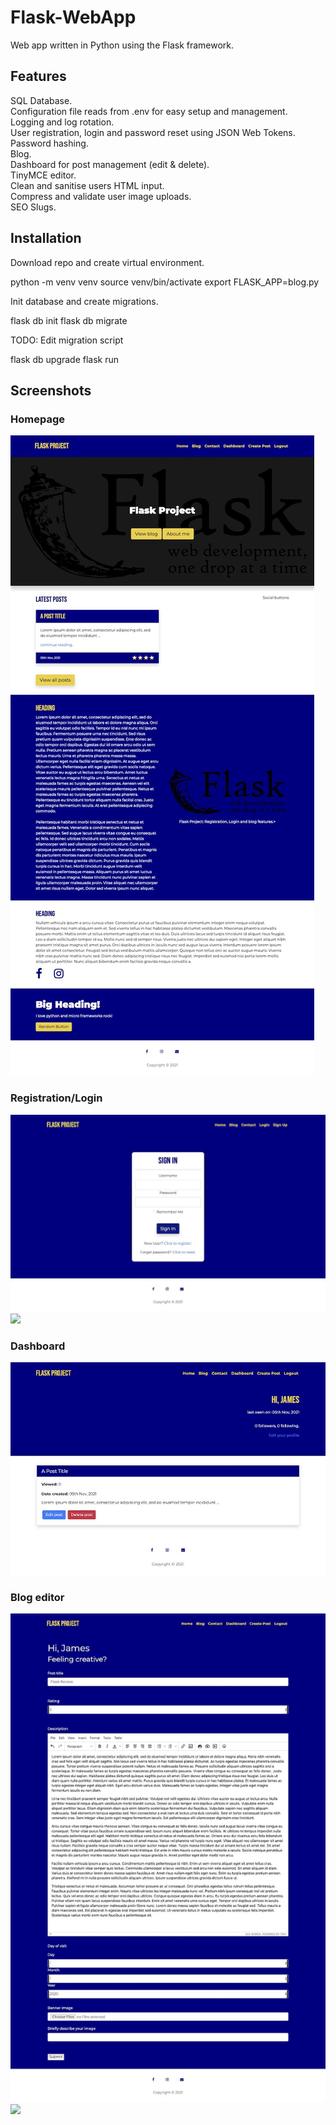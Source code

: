 # Flask-WebApp
Web app written in Python using the Flask framework.

## Features
SQL Database.  
Configuration file reads from .env for easy setup and management.  
Logging and log rotation.  
User registration, login and password reset using JSON Web Tokens.  
Password hashing.  
Blog.  
Dashboard for post management (edit & delete).  
TinyMCE editor.  
Clean and sanitise users HTML input.  
Compress and validate user image uploads.  
SEO Slugs.

## Installation
Download repo and create virtual environment.

python -m venv venv
source venv/bin/activate
export FLASK_APP=blog.py

Init database and create migrations.

flask db init
flask db migrate

TODO: Edit migration script

flask db upgrade
flask run

## Screenshots

### Homepage
<img src="screenshots/index.jpg">

### Registration/Login
<img src="screenshots/login.jpg">
<img src="screenshots/registration-alert.jpg">

### Dashboard
<img src="screenshots/dashboard-post.jpg">

### Blog editor
<img src="screenshots/create-post.jpg">
<img src="screenshots/live-alert.jpg">

